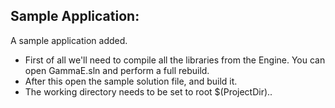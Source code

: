 ## Sample Application:
A sample application added.
- First of all we'll need to compile all the libraries from the Engine. You can open GammaE.sln and perform a full rebuild.
- After this open the sample solution file, and build it. 
- The working directory needs to be set to root $(ProjectDir)..
